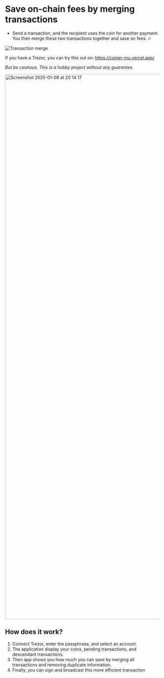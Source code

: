 # Save on-chain fees by merging transactions
- Send a transaction, and the recipient uses the coin for another payment. You then merge these two transactions together and save on fees. 🔥

![Transaction merge](https://github.com/user-attachments/assets/c113b688-d144-4f6f-9986-c7873656ba4f)

If you have a Trezor, you can try this out on: https://coiner-mu.vercel.app/

_But be cautious. This is a hobby project without any guarantee._

<img width="1772" alt="Screenshot 2025-01-08 at 20 14 17" src="https://github.com/user-attachments/assets/36412edb-9c62-4c5f-8f82-b41c118a3aa6" />

## How does it work?
1. Connect Trezor, enter the passphrase, and select an account.
2. The application display your coins, pending transactions, and descendant transactions.
4. Then app shows you how much you can save by merging all transactions and removing duplicate information.
5. Finally, you can sign and broadcast this more efficient transaction
